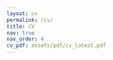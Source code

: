 ```yaml
---
layout: cv
permalink: /cv/
title: CV
nav: true
nav_order: 4
cv_pdf: assets/pdf/cv_latest.pdf
---
```

